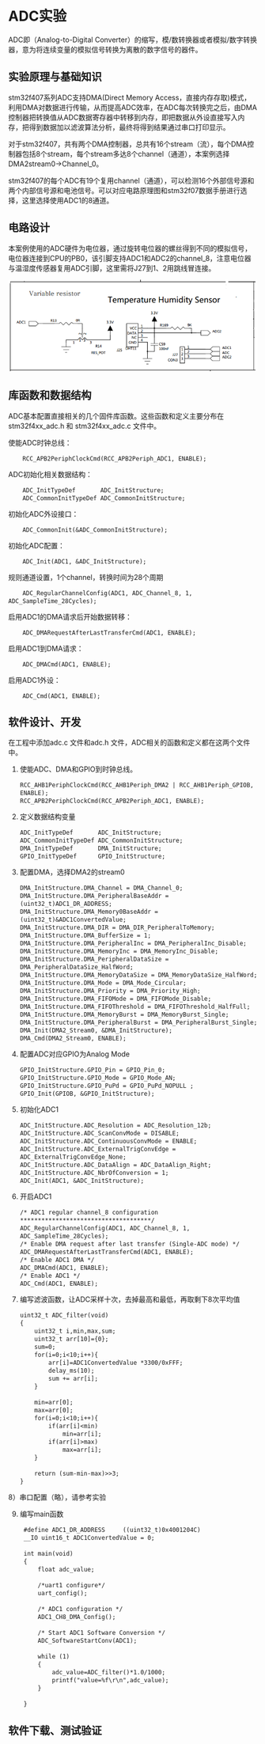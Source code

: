 # ADC实验 #

ADC即（Analog-to-Digital Converter）的缩写，模/数转换器或者模拟/数字转换器，意为将连续变量的模拟信号转换为离散的数字信号的器件。

## 实验原理与基础知识 ##
stm32f407系列ADC支持DMA(Direct Memory Access，直接内存存取)模式，利用DMA对数据进行传输，从而提高ADC效率，在ADC每次转换完之后，由DMA控制器把转换值从ADC数据寄存器中转移到内存，即把数据从外设直接写入内存，把得到数据加以滤波算法分析，最终将得到结果通过串口打印显示。

对于stm32f407，共有两个DMA控制器，总共有16个stream（流），每个DMA控制器包括8个stream，每个stream多达8个channel（通道），本案例选择DMA2stream0->Channel_0。

stm32f407的每个ADC有19个复用channel（通道），可以检测16个外部信号源和两个内部信号源和电池信号。可以对应电路原理图和stm32f07数据手册进行选择，这里选择使用ADC1的8通道。

## 电路设计 ##
本案例使用的ADC硬件为电位器，通过旋转电位器的螺丝得到不同的模拟信号，电位器连接到CPU的PB0，该引脚支持ADC1和ADC2的channel_8，注意电位器与温湿度传感器复用ADC引脚，这里需将J27到1、2用跳线冒连接。

![](img/chapter0/adc_sch.png) 

## 库函数和数据结构 ##

ADC基本配置直接相关的几个固件库函数。这些函数和定义主要分布在 stm32f4xx_adc.h 和 stm32f4xx_adc.c 文件中。

使能ADC时钟总线：

        RCC_APB2PeriphClockCmd(RCC_APB2Periph_ADC1, ENABLE);
        
ADC初始化相关数据结构：

        ADC_InitTypeDef       ADC_InitStructure;
		ADC_CommonInitTypeDef ADC_CommonInitStructure;
        
初始化ADC外设接口：

        ADC_CommonInit(&ADC_CommonInitStructure);
        
初始化ADC配置：

        ADC_Init(ADC1, &ADC_InitStructure);
        
规则通道设置，1个channel，转换时间为28个周期

        ADC_RegularChannelConfig(ADC1, ADC_Channel_8, 1, ADC_SampleTime_28Cycles);
        
启用ADC1的DMA请求后开始数据转移：

        ADC_DMARequestAfterLastTransferCmd(ADC1, ENABLE);
        
启用ADC1到DMA请求：

        ADC_DMACmd(ADC1, ENABLE);
        
启用ADC1外设：

        ADC_Cmd(ADC1, ENABLE);

## 软件设计、开发 ##

在工程中添加adc.c 文件和adc.h 文件，ADC相关的函数和定义都在这两个文件中。

1)  使能ADC、DMA和GPIO到时钟总线。

        RCC_AHB1PeriphClockCmd(RCC_AHB1Periph_DMA2 | RCC_AHB1Periph_GPIOB, ENABLE);
        RCC_APB2PeriphClockCmd(RCC_APB2Periph_ADC1, ENABLE);
        
2)  定义数据结构变量

        ADC_InitTypeDef       ADC_InitStructure;
        ADC_CommonInitTypeDef ADC_CommonInitStructure;
        DMA_InitTypeDef       DMA_InitStructure;
        GPIO_InitTypeDef      GPIO_InitStructure;

3)  配置DMA，选择DMA2的stream0

        DMA_InitStructure.DMA_Channel = DMA_Channel_0;  
        DMA_InitStructure.DMA_PeripheralBaseAddr = (uint32_t)ADC1_DR_ADDRESS;
        DMA_InitStructure.DMA_Memory0BaseAddr = (uint32_t)&ADC1ConvertedValue;
        DMA_InitStructure.DMA_DIR = DMA_DIR_PeripheralToMemory;
        DMA_InitStructure.DMA_BufferSize = 1;
        DMA_InitStructure.DMA_PeripheralInc = DMA_PeripheralInc_Disable;
        DMA_InitStructure.DMA_MemoryInc = DMA_MemoryInc_Disable;
        DMA_InitStructure.DMA_PeripheralDataSize = DMA_PeripheralDataSize_HalfWord;
        DMA_InitStructure.DMA_MemoryDataSize = DMA_MemoryDataSize_HalfWord;
        DMA_InitStructure.DMA_Mode = DMA_Mode_Circular;
        DMA_InitStructure.DMA_Priority = DMA_Priority_High;
        DMA_InitStructure.DMA_FIFOMode = DMA_FIFOMode_Disable;         
        DMA_InitStructure.DMA_FIFOThreshold = DMA_FIFOThreshold_HalfFull;
        DMA_InitStructure.DMA_MemoryBurst = DMA_MemoryBurst_Single;
        DMA_InitStructure.DMA_PeripheralBurst = DMA_PeripheralBurst_Single;
        DMA_Init(DMA2_Stream0, &DMA_InitStructure);
        DMA_Cmd(DMA2_Stream0, ENABLE);
        
4)  配置ADC对应GPIO为Analog Mode

        GPIO_InitStructure.GPIO_Pin = GPIO_Pin_0;
        GPIO_InitStructure.GPIO_Mode = GPIO_Mode_AN;
        GPIO_InitStructure.GPIO_PuPd = GPIO_PuPd_NOPULL ;
        GPIO_Init(GPIOB, &GPIO_InitStructure);
        
5)  初始化ADC1

    	ADC_InitStructure.ADC_Resolution = ADC_Resolution_12b;
        ADC_InitStructure.ADC_ScanConvMode = DISABLE;
        ADC_InitStructure.ADC_ContinuousConvMode = ENABLE;
        ADC_InitStructure.ADC_ExternalTrigConvEdge = ADC_ExternalTrigConvEdge_None;
        ADC_InitStructure.ADC_DataAlign = ADC_DataAlign_Right;
        ADC_InitStructure.ADC_NbrOfConversion = 1;
        ADC_Init(ADC1, &ADC_InitStructure);
    
6)  开启ADC1

        /* ADC1 regular channel_8 configuration *************************************/
        ADC_RegularChannelConfig(ADC1, ADC_Channel_8, 1, ADC_SampleTime_28Cycles);
        /* Enable DMA request after last transfer (Single-ADC mode) */
        ADC_DMARequestAfterLastTransferCmd(ADC1, ENABLE);
        /* Enable ADC1 DMA */
        ADC_DMACmd(ADC1, ENABLE);
        /* Enable ADC1 */
        ADC_Cmd(ADC1, ENABLE);

7)  编写滤波函数，让ADC采样十次，去掉最高和最低，再取剩下8次平均值

        uint32_t ADC_filter(void)
        {
            uint32_t i,min,max,sum;
            uint32_t arr[10]={0};
            sum=0;
            for(i=0;i<10;i++){
                arr[i]=ADC1ConvertedValue *3300/0xFFF;
                delay_ms(10);
                sum += arr[i];
            }

            min=arr[0];
            max=arr[0];
            for(i=0;i<10;i++){
                if(arr[i]<min)
                    min=arr[i];
                if(arr[i]>max)
                    max=arr[i];
            }

            return (sum-min-max)>>3;
        }
8）串口配置（略），请参考实验

9) 编写main函数

        #define ADC1_DR_ADDRESS    	((uint32_t)0x4001204C)
        __IO uint16_t ADC1ConvertedValue = 0;
        
        int main(void)
        {
            float adc_value;

            /*uart1 configure*/
            uart_config();

            /* ADC1 configuration */	
            ADC1_CH8_DMA_Config();

            /* Start ADC1 Software Conversion */ 
            ADC_SoftwareStartConv(ADC1);

            while (1)
            {		
                adc_value=ADC_filter()*1.0/1000;
                printf("value=%f\r\n",adc_value);
            }

        }

## 软件下载、测试验证 ##


